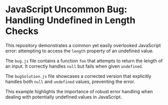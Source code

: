 # JavaScript Uncommon Bug: Handling Undefined in Length Checks

This repository demonstrates a common yet easily overlooked JavaScript error: attempting to access the `length` property of an undefined value.

The `bug.js` file contains a function `foo` that attempts to return the length of an input. It correctly handles `null` but fails when given `undefined`.

The `bugSolution.js` file showcases a corrected version that explicitly handles both `null` and `undefined` values, preventing the error.

This example highlights the importance of robust error handling when dealing with potentially undefined values in JavaScript.